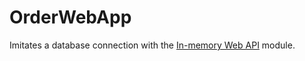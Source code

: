 # OrderWebApp

Imitates a database connection with the [In-memory Web API](https://github.com/angular/in-memory-web-api) module.
